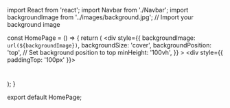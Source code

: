 import React from 'react';
import Navbar from './Navbar';
import backgroundImage from '../images/background.jpg'; // Import your background image

const HomePage = () => {
  return (
    <div
      style={{
        backgroundImage: `url(${backgroundImage})`,
        backgroundSize: 'cover',
        backgroundPosition: 'top', // Set background position to top
        minHeight: '100vh',
      }}
    >
      <Navbar />
      <div style={{ paddingTop: '100px' }}>
        <h1></h1>
      </div>
    </div>
  );
}

export default HomePage;
